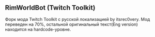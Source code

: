 ## RimWorldBot (Twitch Toolkit)


Форк мода Twitch Toolkit с русской локализацией by itsrec0very.
Мод переведен на 70%, остальной оригинальный текст(Eng version) находится на hardcode-уровне.


